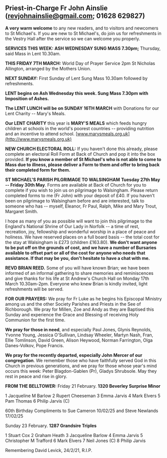 
## Priest-in-Charge Fr John Ainslie ([revjohnainslie@gmail.com](mailto:revjohnainslie@gmail.com); 01628 629827)

**A very warm welcome** to any new readers, and to visitors and
newcomers to St Michael\'s. If you are new to St Michael\'s, do join us
for refreshments in the Vestry Hall after the service so we can welcome
you properly.

**SERVICES THIS WEEK:** **ASH WEDNESDAY SUNG MASS 7.30pm;** Thursday,
said Mass in Lent 10.30am.

**THIS FRIDAY 7TH MARCH:** World Day of Prayer Service 2pm St Nicholas
Allington, arranged by the Mothers Union.

**NEXT SUNDAY:** First Sunday of Lent Sung Mass 10.30am followed by
refreshments.

**LENT begins on Ash Wednesday this week. Sung Mass 7.30pm with
Imposition of Ashes.**

**The LENT LUNCH will be on SUNDAY 16TH MARCH** with Donations for our
Lent Charity -- Mary's Meals.

**Our LENT CHARITY** this year is **MARY'S MEALS** which feeds hungry
children at schools in the world's poorest countries -- providing
nutrition and an incentive to attend school.
[www.marysmeals.org.uk](http://www.marysmeals.org.uk)

**NEW CHURCH ELECTORAL ROLL:** If you haven't done this already, please
complete an electoral Roll Form at Back of Church and pop it into the
box provided. **If you know a member of St Michael's who is not able to
come to Mass due to illness, please deliver a Form to them and offer to
bring back their completed form for them.**

**ST MICHAEL'S PARISH PILGRIMAGE TO WALSINGHAM** **Tuesday 27th May --
Friday 30th May**. Forms are available at Back of Church for you to
complete if you wish to join us on pilgrimage to Walsingham. Please
return completed forms to me (Fr John) with your deposit of £40. If you
haven't been on pilgrimage to Walsingham before and are interested, talk
to someone who has -- myself, Eleanor, Fr Paul, Ralph, Mike and Mary
Trout, Margaret Smith.

I hope as many of you as possible will want to join this pilgrimage to
the England's National Shrine of Our Lady in Norfolk -- a time of rest,
recreation, joy, fellowship and wonderful worship in a place of peace
and holiness. We have reserved places on a full board basis -- the total
cost for the stay at Walsingham is £273 (children £163.80). **We don't
want anyone to be put off on the grounds of cost, and we have a number
of Bursaries available to offset part or all of the cost for anyone who
needs that assistance. If that may be you, don't hesitate to have a chat
with me.**

**REVD BRIAN REED.** Some of you will have known Brian; we have been
informed of an informal gathering to share memories and reminiscences
and give thanks for his life at St Andrew's Church Hall on Monday 17th
March 10.30am-2pm. Everyone who knew Brian is kindly invited, light
refreshments will be served.

**FOR OUR PRAYERS:** We pray for Fr Luke as he begins his Episcopal
Ministry among us and the other Society Parishes and Priests in the See
of Richborough. We pray for Millen, Zoe and Andy as they are Baptised
this Sunday and experience the Grace and Blessing of receiving Holy
Communion for the first time.

**We pray for those in need**, and especially Paul Jones, Glynis
Reynolds, Yvonne Young, Jessica O'Sullivan, Lindsay Wheeler, Martyn
Nash, Fran, Ellie Tomlinson, David Green, Alison Heywood, Norman
Farrington, Olga Danes-Volkov, Pope Francis.

**We pray for the recently departed, especially John Mercer of our
congregation**. We remember those who have faithfully served God in this
Church in previous generations, and we pray for those whose year's mind
occurs this week: Peter Blagdon-Gablen (Pr), Gladys Shrubsole. May they
rest in peace and rise in glory.

**FROM THE BELLTOWER:** Friday 21 February. **1320 Beverley Surprise Minor**

1 Jacqueline M Barlow 2 Rupert Cheeseman 3 Emma Jarvis 4 Mark Elvers 5 Pam Thomas 6 Philip Jarvis (C)

60th Birthday Compliments to Sue Cameron 10/02/25 and Steve Newlands 17/02/25

Sunday 23 February. **1287 Grandsire Triples**

1 Stuart Cox 2 Graham Heath 3 Jacqueline Barlow 4 Emma Jarvis 5 Christopher M Trafford 6 Mark Elvers 7 Neil Jones (C) 8 Philip Jarvis

Remembering David Levick, 24/2/21, R.I.P.
